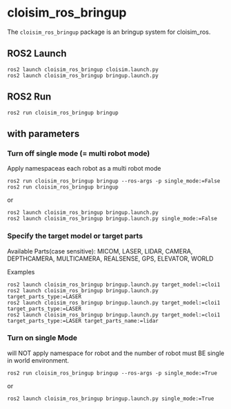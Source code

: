 # cloisim_ros_bringup

The `cloisim_ros_bringup` package is an bringup system for cloisim_ros.

## ROS2 Launch

```shell
ros2 launch cloisim_ros_bringup cloisim.launch.py
ros2 launch cloisim_ros_bringup bringup.launch.py
```

## ROS2 Run

```shell
ros2 run cloisim_ros_bringup bringup
```

## with parameters

### Turn off single mode (= multi robot mode)

Apply namespaceas each robot as a multi robot mode

```shell
ros2 run cloisim_ros_bringup bringup --ros-args -p single_mode:=False
ros2 run cloisim_ros_bringup bringup
```

or

```shell
ros2 launch cloisim_ros_bringup bringup.launch.py
ros2 launch cloisim_ros_bringup bringup.launch.py single_mode:=False
```

### Specify the target model or target parts

Available Parts(case sensitive): MICOM, LASER, LIDAR, CAMERA, DEPTHCAMERA, MULTICAMERA, REALSENSE, GPS, ELEVATOR, WORLD

Examples

```shell
ros2 launch cloisim_ros_bringup bringup.launch.py target_model:=cloi1
ros2 launch cloisim_ros_bringup bringup.launch.py target_parts_type:=LASER
ros2 launch cloisim_ros_bringup bringup.launch.py target_model:=cloi1 target_parts_type:=LASER
ros2 launch cloisim_ros_bringup bringup.launch.py target_model:=cloi1 target_parts_type:=LASER target_parts_name:=lidar
```

### Turn on single Mode

will NOT apply namespace for robot and the number of robot must BE single in world environment.

```shell
ros2 run cloisim_ros_bringup bringup --ros-args -p single_mode:=True
```

or

```shell
ros2 launch cloisim_ros_bringup bringup.launch.py single_mode:=True
```
